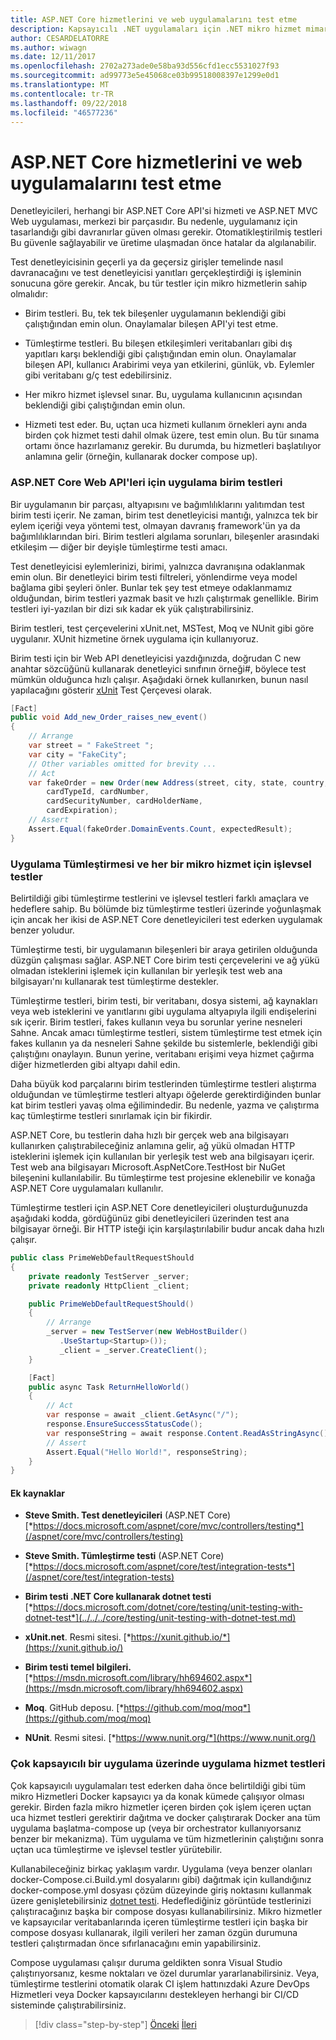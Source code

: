 ```yaml
---
title: ASP.NET Core hizmetlerini ve web uygulamalarını test etme
description: Kapsayıcılı .NET uygulamaları için .NET mikro hizmet mimarisi | ASP.NET Core hizmetlerini ve web uygulamalarını test etme
author: CESARDELATORRE
ms.author: wiwagn
ms.date: 12/11/2017
ms.openlocfilehash: 2702a273ade0e58ba93d556cfd1ecc5531027f93
ms.sourcegitcommit: ad99773e5e45068ce03b99518008397e1299e0d1
ms.translationtype: MT
ms.contentlocale: tr-TR
ms.lasthandoff: 09/22/2018
ms.locfileid: "46577236"
---
```

# <a name="testing-aspnet-core-services-and-web-apps"></a>ASP.NET Core hizmetlerini ve web uygulamalarını test etme

Denetleyicileri, herhangi bir ASP.NET Core API'si hizmeti ve ASP.NET MVC Web uygulaması, merkezi bir parçasıdır. Bu nedenle, uygulamanız için tasarlandığı gibi davranırlar güven olması gerekir. Otomatikleştirilmiş testleri Bu güvenle sağlayabilir ve üretime ulaşmadan önce hatalar da algılanabilir.

Test denetleyicisinin geçerli ya da geçersiz girişler temelinde nasıl davranacağını ve test denetleyicisi yanıtları gerçekleştirdiği iş işleminin sonucuna göre gerekir. Ancak, bu tür testler için mikro hizmetlerin sahip olmalıdır:

-   Birim testleri. Bu, tek tek bileşenler uygulamanın beklendiği gibi çalıştığından emin olun. Onaylamalar bileşen API'yi test etme.

-   Tümleştirme testleri. Bu bileşen etkileşimleri veritabanları gibi dış yapıtları karşı beklendiği gibi çalıştığından emin olun. Onaylamalar bileşen API, kullanıcı Arabirimi veya yan etkilerini, günlük, vb. Eylemler gibi veritabanı g/ç test edebilirsiniz.

-   Her mikro hizmet işlevsel sınar. Bu, uygulama kullanıcının açısından beklendiği gibi çalıştığından emin olun.

-   Hizmeti test eder. Bu, uçtan uca hizmeti kullanım örnekleri aynı anda birden çok hizmet testi dahil olmak üzere, test emin olun. Bu tür sınama ortamı önce hazırlamanız gerekir. Bu durumda, bu hizmetleri başlatılıyor anlamına gelir (örneğin, kullanarak docker compose up).

### <a name="implementing-unit-tests-for-aspnet-core-web-apis"></a>ASP.NET Core Web API'leri için uygulama birim testleri

Bir uygulamanın bir parçası, altyapısını ve bağımlılıklarını yalıtımdan test birim testi içerir. Ne zaman, birim test denetleyicisi mantığı, yalnızca tek bir eylem içeriği veya yöntemi test, olmayan davranış framework'ün ya da bağımlılıklarından biri. Birim testleri algılama sorunları, bileşenler arasındaki etkileşim — diğer bir deyişle tümleştirme testi amacı.

Test denetleyicisi eylemlerinizi, birimi, yalnızca davranışına odaklanmak emin olun. Bir denetleyici birim testi filtreleri, yönlendirme veya model bağlama gibi şeyleri önler. Bunlar tek şey test etmeye odaklanmamız olduğundan, birim testleri yazmak basit ve hızlı çalıştırmak genellikle. Birim testleri iyi-yazılan bir dizi sık kadar ek yük çalıştırabilirsiniz.

Birim testleri, test çerçevelerini xUnit.net, MSTest, Moq ve NUnit gibi göre uygulanır. XUnit hizmetine örnek uygulama için kullanıyoruz.

Birim testi için bir Web API denetleyicisi yazdığınızda, doğrudan C new anahtar sözcüğünü kullanarak denetleyici sınıfının örneği\#, böylece test mümkün olduğunca hızlı çalışır. Aşağıdaki örnek kullanırken, bunun nasıl yapılacağını gösterir [xUnit](https://xunit.github.io/) Test Çerçevesi olarak.

```csharp
[Fact]
public void Add_new_Order_raises_new_event()
{
    // Arrange
    var street = " FakeStreet ";
    var city = "FakeCity";
    // Other variables omitted for brevity ...
    // Act
    var fakeOrder = new Order(new Address(street, city, state, country, zipcode),
        cardTypeId, cardNumber,
        cardSecurityNumber, cardHolderName,
        cardExpiration);
    // Assert
    Assert.Equal(fakeOrder.DomainEvents.Count, expectedResult);
}
```

### <a name="implementing-integration-and-functional-tests-for-each-microservice"></a>Uygulama Tümleştirmesi ve her bir mikro hizmet için işlevsel testler

Belirtildiği gibi tümleştirme testlerini ve işlevsel testleri farklı amaçlara ve hedeflere sahip. Bu bölümde biz tümleştirme testleri üzerinde yoğunlaşmak için ancak her ikisi de ASP.NET Core denetleyicileri test ederken uygulamak benzer yoludur.

Tümleştirme testi, bir uygulamanın bileşenleri bir araya getirilen olduğunda düzgün çalışması sağlar. ASP.NET Core birim testi çerçevelerini ve ağ yükü olmadan isteklerini işlemek için kullanılan bir yerleşik test web ana bilgisayarı'nı kullanarak test tümleştirme destekler.

Tümleştirme testleri, birim testi, bir veritabanı, dosya sistemi, ağ kaynakları veya web isteklerini ve yanıtlarını gibi uygulama altyapıyla ilgili endişelerini sık içerir. Birim testleri, fakes kullanın veya bu sorunlar yerine nesneleri Sahne. Ancak amacı tümleştirme testleri, sistem tümleştirme test etmek için fakes kullanın ya da nesneleri Sahne şekilde bu sistemlerle, beklendiği gibi çalıştığını onaylayın. Bunun yerine, veritabanı erişimi veya hizmet çağırma diğer hizmetlerden gibi altyapı dahil edin.

Daha büyük kod parçalarını birim testlerinden tümleştirme testleri alıştırma olduğundan ve tümleştirme testleri altyapı öğelerde gerektirdiğinden bunlar kat birim testleri yavaş olma eğilimindedir. Bu nedenle, yazma ve çalıştırma kaç tümleştirme testleri sınırlamak için bir fikirdir.

ASP.NET Core, bu testlerin daha hızlı bir gerçek web ana bilgisayarı kullanırken çalıştırabileceğiniz anlamına gelir, ağ yükü olmadan HTTP isteklerini işlemek için kullanılan bir yerleşik test web ana bilgisayarı içerir. Test web ana bilgisayarı Microsoft.AspNetCore.TestHost bir NuGet bileşenini kullanılabilir. Bu tümleştirme test projesine eklenebilir ve konağa ASP.NET Core uygulamaları kullanılır.

Tümleştirme testleri için ASP.NET Core denetleyicileri oluşturduğunuzda aşağıdaki kodda, gördüğünüz gibi denetleyicileri üzerinden test ana bilgisayar örneği. Bir HTTP isteği için karşılaştırılabilir budur ancak daha hızlı çalışır.

```csharp
public class PrimeWebDefaultRequestShould
{
    private readonly TestServer _server;
    private readonly HttpClient _client;

    public PrimeWebDefaultRequestShould()
    {
        // Arrange
        _server = new TestServer(new WebHostBuilder()
           .UseStartup<Startup>());
           _client = _server.CreateClient();
    }

    [Fact]
    public async Task ReturnHelloWorld()
    {
        // Act
        var response = await _client.GetAsync("/");
        response.EnsureSuccessStatusCode();
        var responseString = await response.Content.ReadAsStringAsync();
        // Assert
        Assert.Equal("Hello World!", responseString);
    }
}
```

#### <a name="additional-resources"></a>Ek kaynaklar

-   **Steve Smith. Test denetleyicileri** (ASP.NET Core) [*https://docs.microsoft.com/aspnet/core/mvc/controllers/testing*](/aspnet/core/mvc/controllers/testing)

-   **Steve Smith. Tümleştirme testi** (ASP.NET Core) [*https://docs.microsoft.com/aspnet/core/test/integration-tests*](/aspnet/core/test/integration-tests)

-   **Birim testi .NET Core kullanarak dotnet testi**
    [*https://docs.microsoft.com/dotnet/core/testing/unit-testing-with-dotnet-test*](../../../core/testing/unit-testing-with-dotnet-test.md)

-   **xUnit.net**. Resmi sitesi.
    [*https://xunit.github.io/*](https://xunit.github.io/)

-   **Birim testi temel bilgileri.**
    [*https://msdn.microsoft.com/library/hh694602.aspx*](https://msdn.microsoft.com/library/hh694602.aspx)

-   **Moq**. GitHub deposu.
    [*https://github.com/moq/moq*](https://github.com/moq/moq)

-   **NUnit**. Resmi sitesi.
    [*https://www.nunit.org/*](https://www.nunit.org/)

### <a name="implementing-service-tests-on-a-multi-container-application"></a>Çok kapsayıcılı bir uygulama üzerinde uygulama hizmet testleri 

Çok kapsayıcılı uygulamaları test ederken daha önce belirtildiği gibi tüm mikro Hizmetleri Docker kapsayıcı ya da konak kümede çalışıyor olması gerekir. Birden fazla mikro hizmetler içeren birden çok işlem içeren uçtan uca hizmet testleri gerektirir dağıtma ve docker çalıştırarak Docker ana tüm uygulama başlatma-compose up (veya bir orchestrator kullanıyorsanız benzer bir mekanizma). Tüm uygulama ve tüm hizmetlerinin çalıştığını sonra uçtan uca tümleştirme ve işlevsel testler yürütebilir.

Kullanabileceğiniz birkaç yaklaşım vardır. Uygulama (veya benzer olanları docker-Compose.ci.Build.yml dosyalarını gibi) dağıtmak için kullandığınız docker-compose.yml dosyası çözüm düzeyinde giriş noktasını kullanmak üzere genişletebilirsiniz [dotnet testi](../../../core/tools/dotnet-test.md). Hedeflediğiniz görüntüde testlerinizi çalıştıracağınız başka bir compose dosyası kullanabilirsiniz. Mikro hizmetler ve kapsayıcılar veritabanlarında içeren tümleştirme testleri için başka bir compose dosyası kullanarak, ilgili verileri her zaman özgün durumuna testleri çalıştırmadan önce sıfırlanacağını emin yapabilirsiniz.

Compose uygulaması çalışır duruma geldikten sonra Visual Studio çalıştırıyorsanız, kesme noktaları ve özel durumlar yararlanabilirsiniz. Veya, tümleştirme testlerini otomatik olarak CI işlem hattınızdaki Azure DevOps Hizmetleri veya Docker kapsayıcılarını destekleyen herhangi bir CI/CD sisteminde çalıştırabilirsiniz.

>[!div class="step-by-step"]
[Önceki](subscribe-events.md)
[İleri](../microservice-ddd-cqrs-patterns/index.md)

